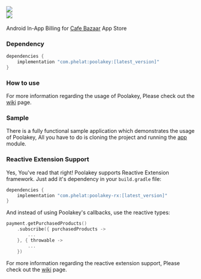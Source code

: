 <img src="https://github.com/PHELAT/Poolakey/raw/master/asset/Poolakey.jpg"/><br/>
[![](https://api.bintray.com/packages/m4hdi/Poolakey/Poolakey/images/download.svg)](https://bintray.com/beta/#/m4hdi/Poolakey?tab=packages)  
-
Android In-App Billing for [Cafe Bazaar](https://cafebazaar.ir/?l=en) App Store
### Dependency
```groovy
dependencies {
    implementation "com.phelat:poolakey:[latest_version]"
}
```
### How to use
For more information regarding the usage of Poolakey, Please check out the [wiki](https://github.com/PHELAT/Poolakey/wiki) page.
### Sample
There is a fully functional sample application which demonstrates the usage of Poolakey, All you have to do is cloning the project and running the [app](https://github.com/PHELAT/Poolakey/tree/master/app) module.
### Reactive Extension Support
Yes, You've read that right! Poolakey supports Reactive Extension framework. Just add it's dependency in your `build.gradle` file:
```groovy
dependencies {
    implementation "com.phelat:poolakey-rx:[latest_version]"
}
```
And instead of using Poolakey's callbacks, use the reactive types:
```kotlin
payment.getPurchasedProducts()
    .subscribe({ purchasedProducts ->
        ...
    }, { throwable ->
        ...
    })
```
For more information regarding the reactive extension support, Please check out the [wiki](https://github.com/PHELAT/Poolakey/wiki) page.

